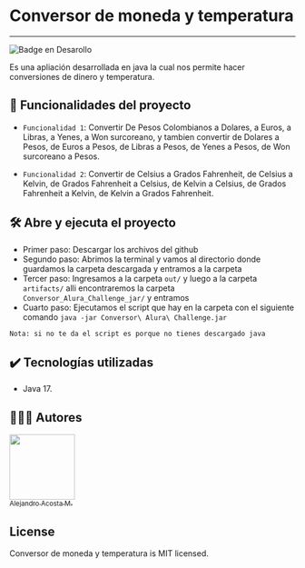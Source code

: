 # Conversor de moneda y temperatura

<hr/>

![Badge en Desarollo](https://img.shields.io/badge/STATUS-FINALIZADO-green)

Es una apliación desarrollada en java la cual nos permite hacer conversiones de dinero y temperatura.

## 🔨 Funcionalidades del proyecto

- `Funcionalidad 1`: Convertir De Pesos Colombianos a Dolares, a Euros, a Libras, a Yenes, a Won surcoreano,
y tambien convertir de Dolares a Pesos, de Euros a Pesos,
de Libras a Pesos, de Yenes a Pesos, de Won surcoreano a Pesos.


- `Funcionalidad 2`: Convertir de Celsius a Grados Fahrenheit, de Celsius a Kelvin,
de Grados Fahrenheit a Celsius, de Kelvin a Celsius,
de Grados Fahrenheit a Kelvin, de Kelvin a Grados Fahrenheit.

## 🛠️ Abre y ejecuta el proyecto

- Primer paso: Descargar los archivos del github
- Segundo paso: Abrimos la terminal y vamos al directorio donde guardamos la carpeta descargada y entramos a la carpeta 
- Tercer paso: Ingresamos a la carpeta `out/` y luego a la carpeta `artifacts/` alli encontraremos la carpeta `Conversor_Alura_Challenge_jar/` y entramos
- Cuarto paso: Ejecutamos el script que hay en la carpeta con el siguiente comando `java -jar Conversor\ Alura\ Challenge.jar`

`Nota: si no te da el script es porque no tienes descargado java`

## ✔️ Tecnologías utilizadas

- Java 17.

## 👨🏻‍💻 Autores
[<img src="https://avatars.githubusercontent.com/u/95255496?v=4" width=115><br><sub>Alejandro Acosta M.</sub>](https://github.com/cszcszczs)

## License

Conversor de moneda y temperatura is MIT licensed.